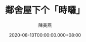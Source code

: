 ---
issue: 390
title: 鄰舍屋下个「時囉」
author: 陳美燕
language: 海陸
date: 2020-08-13T00:00:00.000+08:00
topic: 生活
difficulty: 2
wikidata: Q131449134
wikidata_link: https://www.wikidata.org/wiki/Q131449134
---